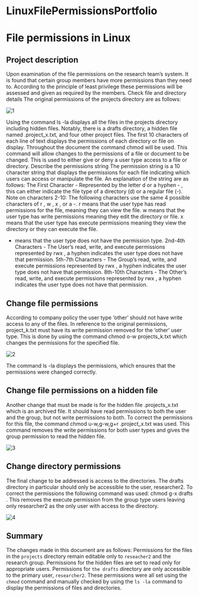 # LinuxFilePermissionsPortfolio

# File permissions in Linux

## Project description

Upon examination of the file permissions on the research team’s system. It is found that certain group members have more permissions than they need to. According to the principle of least privilege these permissions will be assessed and given as required by the members. 
Check file and directory details
The original permissions of the projects directory are as follows:

![1](https://github.com/RafUrera/LinuxFilePermissionsPortfolio/assets/161657613/76fe2238-5ec3-4b0d-bc7b-89bc76a7ba24)

Using the command ls -la displays all the files in the projects directory including hidden files. Notably, there is a drafts directory, a hidden file named .project_x.txt, and four other project files. The first 10 characters of each line of text displays the permissions of each directory or file on display.
Throughout the document the command chmod will be used. This command will allow changes to the permissions of a file or document to be changed. This is used to either give or deny a user type access to a file or directory. 
Describe the permissions string
The permission string is a 10 character string that displays the permissions for each file indicating which users can access or manipulate the file. An explanation of the string are as follows:
The First Character - Represented by the letter d or a hyphen - , this can either indicate the file type of a directory (d) or a regular file (-). 
Note on characters 2-10: The following characters use the same 4 possible characters of r , w ,  x , or a -. 
r means that the user type has read permissions for the file, meaning they can view the file. 
w means that the user type has write permissions meaning they edit the directory or file. 
x means that the user type has execute permissions meaning they view the directory or they can execute the file.
- means that the user type does not have the permission type.
2nd-4th Characters - The User’s read, write, and execute permissions represented by rwx , a hyphen indicates the user type does not have that permission.
5th-7th Characters - The Group’s read, write, and execute permissions represented by rwx , a hyphen indicates the user type does not have that permission.
8th-10th Characters - The Other’s read, write, and execute permissions represented by rwx , a hyphen indicates the user type does not have that permission.


## Change file permissions
According to company policy the user type ‘other’ should not have write access to any of the files. In reference to the original permissions, project_k.txt must have its write permission removed for the ‘other’ user type.
This is done by using the command chmod o-w projects_k.txt which changes the permissions for the specified file. 

![2](https://github.com/RafUrera/LinuxFilePermissionsPortfolio/assets/161657613/bd1c1247-d3d8-4cf3-b7e1-6ebbd16887ed)

The command ls -la displays the permissions, which ensures that the permissions were changed correctly.

## Change file permissions on a hidden file

Another change that must be made is for the hidden file .projects_x.txt which is an archived file. It should have read permissions to both the user and the group, but not write permissions to both. 
To correct the permissions for this file, the command chmod u-w,g-w,g+r .project_x.txt was used. This command removes the write permissions for both user types and gives the group permission to read the hidden file.

![3](https://github.com/RafUrera/LinuxFilePermissionsPortfolio/assets/161657613/a2fe2692-df06-42b3-a456-3ec75397852b)

## Change directory permissions

The final change to be addressed is access to the directories. The drafts directory in particular should only be accessible to the user, researcher2. To correct the permissions the following command was used: chmod g-x drafts . This removes the execute permission from the group type users leaving only researcher2 as the only user with access to the directory.

![4](https://github.com/RafUrera/LinuxFilePermissionsPortfolio/assets/161657613/5b8a24f0-9217-4e66-8d4c-2cda102d5f0a)

## Summary

The changes made in this document are as follows: 
Permissions for the files in the `projects` directory remain editable only to `reseacher2` and the research group. 
Permissions for the hidden files are set to read only for appropriate users.
Permissions for `the drafts` directory are only accessible to the primary user, `researcher2`.
These permissions were all set using the `chmod` command and manually checked by using the `ls -la` command to display the permissions of files and directories.


